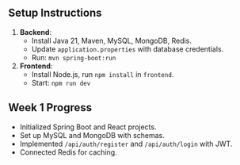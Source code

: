 ## Setup Instructions
1. **Backend**:
   - Install Java 21, Maven, MySQL, MongoDB, Redis.
   - Update `application.properties` with database credentials.
   - Run: `mvn spring-boot:run`
2. **Frontend**:
   - Install Node.js, run `npm install` in `frontend`.
   - Start: `npm run dev`
## Week 1 Progress
- Initialized Spring Boot and React projects.
- Set up MySQL and MongoDB with schemas.
- Implemented `/api/auth/register` and `/api/auth/login` with JWT.
- Connected Redis for caching.
